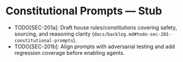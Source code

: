 # Constitutional Prompts — Stub

- TODO[SEC-201a]: Draft house rules/constitutions covering safety, sourcing, and reasoning clarity (`docs/backlog.md#todo-sec-201-constitutional-prompts`).
- TODO[SEC-201b]: Align prompts with adversarial testing and add regression coverage before enabling agents.
